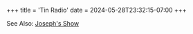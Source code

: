 +++
title = 'Tin Radio'
date = 2024-05-28T23:32:15-07:00
+++

See Also: [Joseph's Show](/tags/josephs-show)